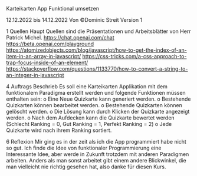 Karteikarten App Funktional umsetzen

12.12.2022 bis 14.12.2022
Von ©Dominic Streit
Version 1

1	Quellen
Haupt Quellen sind die Präsentationen und Arbeitsblätter von Herr Patrick Michel.
https://chat.openai.com/chat
https://beta.openai.com/playground
https://atomizedobjects.com/blog/javascript/how-to-get-the-index-of-an-item-in-an-array-in-javascript/
https://css-tricks.com/a-css-approach-to-trap-focus-inside-of-an-element/
https://stackoverflow.com/questions/1133770/how-to-convert-a-string-to-an-integer-in-javascript


4	Auftrags Beschrieb
Es soll eine Karteikarten Applikation mit dem funktionalem Paradigma erstellt werden und folgende Funktionen müssen enthalten sein:
o	Eine Neue Quizkarte kann generiert werden.
o	Bestehende Quizkarten können bearbeitet werden.
o	Bestehende Quizkarten können gelöscht werden.
o	Die Lösung kann durch Klicken der Quizkarte angezeigt werden.
o	Nach dem Aufdecken kann die Quizkarte bewertet werden (Schlecht Ranking = 0, Gut Ranking = 1, Perfekt Ranking = 2)
o	Jede Quizkarte wird nach ihrem Ranking sortiert.

6	Reflexion
Mir ging es in der zeit als ich die App programmiert habe nicht so gut. Ich finde die Idee von funktionaler Programmierung eine Interessante Idee, aber werde in Zukunft trotzdem mit anderen Paradigmen arbeiten. Anders als man sonst arbeitet gibt einem andere Blickwinkel, die man vielleicht nie richtig gesehen hat, also danke für diesen Kurs.
